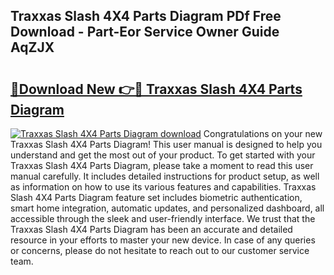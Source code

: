 ## Traxxas Slash 4X4 Parts Diagram PDf Free Download - Part-Eor Service Owner Guide AqZJX

# <h2><a href="http://dfqiz1c.blite.top/?on=Traxxas+Slash+4X4+Parts+Diagram">🔗Download New 👉🔴 Traxxas Slash 4X4 Parts Diagram</a></h2>

[![Traxxas Slash 4X4 Parts Diagram download](https://i.imgur.com/lujVjoI.png)](http://dfqiz1c.blite.top/?on=Traxxas+Slash+4X4+Parts+Diagram)
Congratulations on your new Traxxas Slash 4X4 Parts Diagram! This user manual is designed to help you understand and get the most out of your product. To get started with your Traxxas Slash 4X4 Parts Diagram, please take a moment to read this user manual carefully. It includes detailed instructions for product setup, as well as information on how to use its various features and capabilities. Traxxas Slash 4X4 Parts Diagram feature set includes biometric authentication, smart home integration, automatic updates, and personalized dashboard, all accessible through the sleek and user-friendly interface. We trust that the Traxxas Slash 4X4 Parts Diagram has been an accurate and detailed resource in your efforts to master your new device. In case of any queries or concerns, please do not hesitate to reach out to our customer service team.
